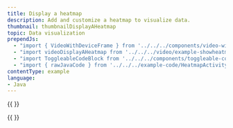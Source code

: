 ```yaml
---
title: Display a heatmap
description: Add and customize a heatmap to visualize data.
thumbnail: thumbnailDisplayAHeatmap
topic: Data visualization
prependJs:
  - "import { VideoWithDeviceFrame } from '../../../components/video-with-device-frame'"
  - "import videoDisplayAHeatmap from '../../../video/example-showheatmapdata.mp4'"
  - "import ToggleableCodeBlock from '../../../components/toggleable-code-block'"
  - "import { rawJavaCode } from '../../../example-code/HeatmapActivity.js'"
contentType: example
language:
- Java
---
```


{{
  <VideoWithDeviceFrame
    videoFile={videoDisplayAHeatmap}
    rotation="horizontal"
    device="pixel-2"
  />
}}

<!-- Any notes about this example would go here.  -->

{{
  <ToggleableCodeBlock
    java={rawJavaCode}
  />
}}
